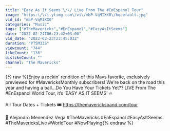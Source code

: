```yaml
---
title: "Easy As It Seems \/\/ Live From The #EnEspanol Tour"
image: "https:\/\/i.ytimg.com\/vi\/mbP-VqMIXX0\/hqdefault.jpg"
vid_id: "mbP-VqMIXX0"
categories: "Music"
tags: ["#TheMavericks","#EnEspanol","#EasyAsItSeems"]
date: "2022-02-24T06:23:42+03:00"
vid_date: "2022-02-23T23:45:03Z"
duration: "PT5M33S"
viewcount: "744"
likeCount: "136"
dislikeCount: ""
channel: "The Mavericks"
---
```

{% raw %}Enjoy a rockin' rendition of this Mavs favorite, exclusively previewed for #MavericksMonthly subscribers! We're back on the road this year and having a ball...Do You Have Your Tickets Yet?? LIVE From The #EnEspanol World Tour, it’s ‘EASY AS IT SEEMS' 🔥<br /><br />All Tour Dates + Tickets 🎟 <a rel="nofollow" target="blank" href="https://themavericksband.com/tour">https://themavericksband.com/tour</a><br /><br />🎥 Alejandro Menendez Vega #TheMavericks #EnEspanol #EasyAsItSeems #TheMavericksLive #WorldTour #NowPlaying{% endraw %}
